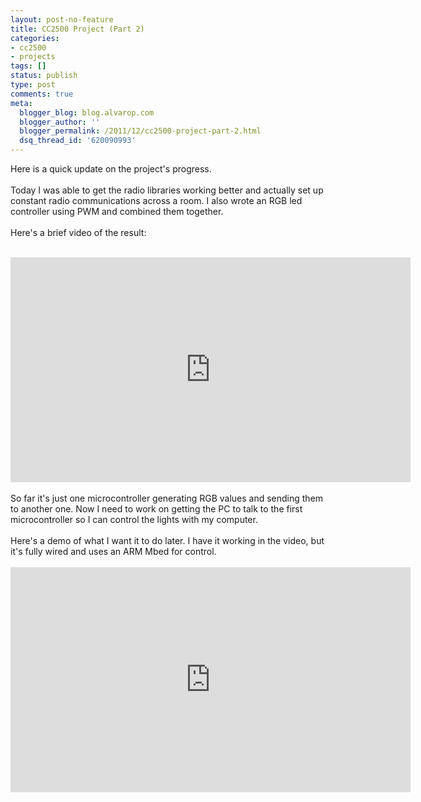 ```yaml
---
layout: post-no-feature
title: CC2500 Project (Part 2)
categories:
- cc2500
- projects
tags: []
status: publish
type: post
comments: true
meta:
  blogger_blog: blog.alvarop.com
  blogger_author: ''
  blogger_permalink: /2011/12/cc2500-project-part-2.html
  dsq_thread_id: '620090993'
---
```

Here is a quick update on the project's progress.<br /><br />Today I was able to get the radio libraries working better and actually set up constant radio communications across a room. I also wrote an RGB led controller using PWM and combined them together.<br /><br />Here's a brief video of the result:<br /><br /><div style="text-align: center;"><iframe allowfullscreen="" frameborder="0" height="360" src="http://www.youtube.com/embed/GiLib5a6rNo?rel=0" width="640"></iframe></div><br />So far it's just one microcontroller generating RGB values and sending them to another one. Now I need to work on getting the PC to talk to the first microcontroller so I can control the lights with my computer.<br /><br />Here's a demo of what I want it to do later. I have it working in the video, but it's fully wired and uses an ARM Mbed for control.<br /><br /><div style="text-align: center;"><iframe allowfullscreen="" frameborder="0" height="360" src="http://www.youtube.com/embed/rO0fhPOe0Tw?rel=0&amp;hd=1" width="640"></iframe></div>
